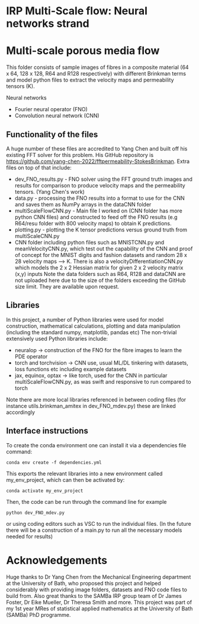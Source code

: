 # IRP Multi-Scale flow: Neural networks strand 
# Multi-scale porous media flow
This folder consists of sample images of fibres in a composite material (64 x 64, 128 x 128, R64 and R128 respectively) with different Brinkman terms and model python files to extract the velocity maps and permeability tensors (K).

Neural networks
- Fourier neural operator (FNO)
- Convolution neural network (CNN)




## Functionality of the files
A huge number of these files are accredited to Yang Chen and built off his existing FFT solver for this problem. His GitHub repository is https://github.com/yang-chen-2022/fftpermeability-StokesBrinkman.
Extra files on top of that include:
- dev_FNO_results.py - FNO solver using the FFT ground truth images and results for comparison to produce velocity maps and the permeability tensors. (Yang Chen's work)
- data.py - processing the FNO results into a format to use for the CNN and saves them as NumPy arrays in the dataCNN folder
- multiScaleFlowCNN.py - Main file I worked on (CNN folder has more python CNN files) and constructed to feed off the FNO results (e.g R64/resu folder with 800 velocity maps) to obtain K predictions.
- plotting.py - plotting the K tensor predictions versus ground truth from multiScaleCNN.py
- CNN folder including python files such as MNISTCNN.py and meanVelocityCNN.py, which test out the capability of the CNN and proof of concept for the MNIST digits and fashion datasets and random 28 x 28 velocity maps --> K. There is also a velocityDifferentiationCNN.py which models the 2 x 2 Hessian matrix for given 2 x 2 velocity matrix (x,y) inputs
Note the data folders such as R64, R128 and dataCNN are not uploaded here due to the size of the folders exceeding the GitHub size limit. They are available upon request.

## Libraries
In this project, a number of Python libraries were used for model construction, mathematical calculations, plotting and data manipulation (including the standard numpy, matplotlib, pandas etc) 
The non-trivial extensively used Python libraries include:
- neuralop -> construction of the FNO for the fibre images to learn the PDE operator 
- torch and torchvision -> CNN use, usual ML/DL tinkering with datasets, loss functions etc including example datasets
- jax, equinox, optax -> like torch, used for the CNN in particular multiScaleFlowCNN.py, as was swift and responsive to run compared to torch

Note there are more local libraries referenced in between coding files (for instance utils.brinkman_amitex in dev_FNO_mdev.py) these are linked accordingly

## Interface instructions
To create the conda environment one can install it via a dependencies file command:
```
conda env create -f dependencies.yml
```
This exports the relevant libraries into a new environment called my_env_project, which can then be activated by:
```
conda activate my_env_project
```

Then, the code can be run through the command line for example
```
python dev_FNO_mdev.py
```

or using coding editors such as VSC to run the individual files. (In the future there will be a construction of a main.py to run all the necessary models needed for results)

# Acknowledgements
Huge thanks to Dr Yang Chen from the Mechanical Engineering department at the University of Bath, who proposed this project and helped considerably with providing image folders, datasets and FNO code files to build from.
Also great thanks to the SAMBa IRP group team of Dr James Foster, Dr Eike Mueller, Dr Theresa Smith and more.
This project was part of my 1st year MRes of statistical applied mathematics at the University of Bath (SAMBa) PhD programme.






























